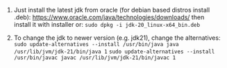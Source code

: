 
1) Just install the latest jdk from oracle (for debian based distros install .deb): https://www.oracle.com/java/technologies/downloads/ then install it with installer or: `sudo dpkg -i jdk-20_linux-x64_bin.deb`


2) To change the jdk to newer version (e.g. jdk21), change the alternatives: `sudo update-alternatives --install /usr/bin/java java /usr/lib/jvm/jdk-21/bin/java 1`  `sudo update-alternatives --install /usr/bin/javac javac /usr/lib/jvm/jdk-21/bin/javac 1`
